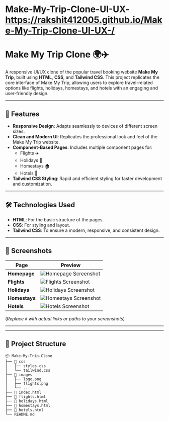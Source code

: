 # Make-My-Trip-Clone-UI-UX- https://rakshit412005.github.io/Make-My-Trip-Clone-UI-UX-/

# Make My Trip Clone 🌍✈️  
A responsive UI/UX clone of the popular travel booking website **Make My Trip**, built using **HTML**, **CSS**, and **Tailwind CSS**. This project replicates the core interface of Make My Trip, allowing users to explore travel-related options like flights, holidays, homestays, and hotels with an engaging and user-friendly design.

---

## 🚀 Features  
- **Responsive Design**: Adapts seamlessly to devices of different screen sizes.  
- **Clean and Modern UI**: Replicates the professional look and feel of the Make My Trip website.  
- **Component-Based Pages**: Includes multiple component pages for:  
  - Flights ✈️  
  - Holidays 🌴  
  - Homestays 🏠  
  - Hotels 🏨  
- **Tailwind CSS Styling**: Rapid and efficient styling for faster development and customization.

---

## 🛠️ Technologies Used  
- **HTML**: For the basic structure of the pages.  
- **CSS**: For styling and layout.  
- **Tailwind CSS**: To ensure a modern, responsive, and consistent design.

---

## 📸 Screenshots  
| Page          | Preview      |  
|---------------|--------------|  
| **Homepage**  | ![Homepage Screenshot](#) |  
| **Flights**   | ![Flights Screenshot](#) |  
| **Holidays**  | ![Holidays Screenshot](#) |  
| **Homestays** | ![Homestays Screenshot](#) |  
| **Hotels**    | ![Hotels Screenshot](#) |  

(*Replace `#` with actual links or paths to your screenshots*)

---



---

## 📂 Project Structure  
```plaintext
📦 Make-My-Trip-Clone  
├── 📁 css  
│   ├── styles.css  
│   └── tailwind.css  
├── 📁 images  
│   ├── logo.png  
│   ├── flights.png  
│   └── ...  
├── 📄 index.html  
├── 📄 flights.html  
├── 📄 holidays.html  
├── 📄 homestays.html  
├── 📄 hotels.html  
└── README.md  
